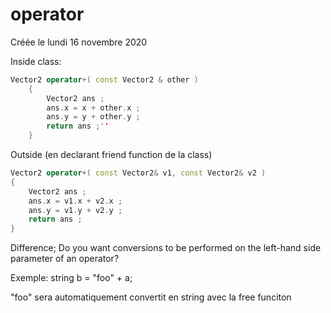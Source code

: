 
#  operator 
Créée le lundi 16 novembre 2020



Inside class:
```cpp
Vector2 operator+( const Vector2 & other )
    {
        Vector2 ans ;
        ans.x = x + other.x ;
        ans.y = y + other.y ;
        return ans ;''
    }
```

Outside (en declarant friend function de la class)
```cpp
Vector2 operator+( const Vector2& v1, const Vector2& v2 )
{
    Vector2 ans ;
    ans.x = v1.x + v2.x ;
    ans.y = v1.y + v2.y ;
    return ans ;
}
```

Difference; 
Do you want conversions to be performed on the left-hand side parameter of an operator?

Exemple:
string b = "foo" + a;

"foo" sera automatiquement convertit en string avec la free funciton
